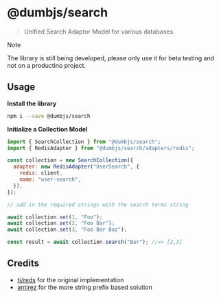 # @dumbjs/search

> Unified Search Adaptor Model for various databases.

> [!NOTE]
> The library is still being developed, please only use it for beta testing and not on a productino project.

## Usage

**Install the library**

```sh
npm i --save @dumbjs/search
```

**Initialize a Collection Model**

```js
import { SearchCollection } from "@dumbjs/search";
import { RedisAdapter } from "@dumbjs/search/adapters/redis";

const collection = new SearchCollection({
  adapter: new RedisAdapter("UserSearch", {
    redis: client,
    name: "user-search",
  }),
});

// add in the required strings with the search terms string

await collection.set(1, "Foo");
await collection.set(2, "Foo Bar");
await collection.set(3, "Foo Bar Baz");

const result = await collection.search("Bar"); //=> [2,3]
```

## Credits

- [tj/reds](https://github.com/tj/reds) for the original implementation
- [antirez](http://oldblog.antirez.com/post/autocomplete-with-redis.html) for the more string prefix based solution
